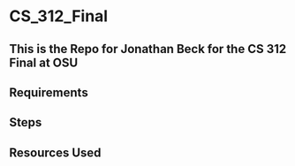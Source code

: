 # CS_312_Final

## This is the Repo for Jonathan Beck for the CS 312 Final at OSU


## Requirements


## Steps

## Resources Used
